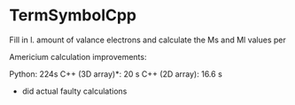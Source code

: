 # TermSymbolCpp

Fill in l. amount of valance electrons and calculate the Ms and Ml values per 

Americium calculation improvements:

Python: 224s
C++ (3D array)*: 20 s 
C++ (2D array): 16.6 s

* did actual faulty calculations

